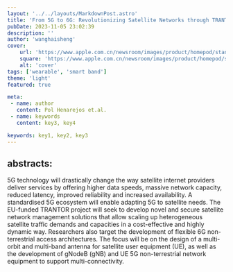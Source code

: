 ```yaml
---
layout: '../../layouts/MarkdownPost.astro'
title: 'From 5G to 6G: Revolutionizing Satellite Networks through TRANTOR Foundation'
pubDate: 2023-11-05 23:02:39
description: ''
author: 'wanghaisheng'
cover:
    url: 'https://www.apple.com.cn/newsroom/images/product/homepod/standard/Apple-HomePod-hero-230118_big.jpg.large_2x.jpg'
    square: 'https://www.apple.com.cn/newsroom/images/product/homepod/standard/Apple-HomePod-hero-230118_big.jpg.large_2x.jpg'
    alt: 'cover'
tags: ['wearable', 'smart band'] 
theme: 'light'
featured: true

meta:
 - name: author
   content: Pol Henarejos et.al.
 - name: keywords
   content: key3, key4

keywords: key1, key2, key3
---
```


## abstracts:
5G technology will drastically change the way satellite internet providers deliver services by offering higher data speeds, massive network capacity, reduced latency, improved reliability and increased availability. A standardised 5G ecosystem will enable adapting 5G to satellite needs. The EU-funded TRANTOR project will seek to develop novel and secure satellite network management solutions that allow scaling up heterogeneous satellite traffic demands and capacities in a cost-effective and highly dynamic way. Researchers also target the development of flexible 6G non-terrestrial access architectures. The focus will be on the design of a multi-orbit and multi-band antenna for satellite user equipment (UE), as well as the development of gNodeB (gNB) and UE 5G non-terrestrial network equipment to support multi-connectivity.
